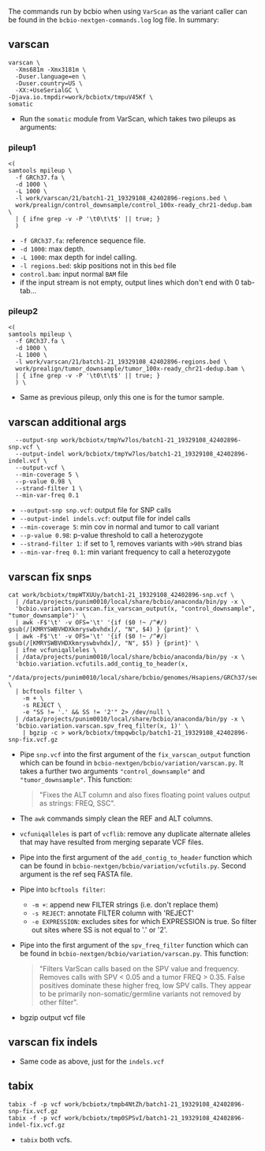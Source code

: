 The commands run by bcbio when using `VarScan` as the variant caller can be
found in the `bcbio-nextgen-commands.log` log file. In summary:

## varscan
```
varscan \
  -Xms681m -Xmx3181m \
  -Duser.language=en \
  -Duser.country=US \
  -XX:+UseSerialGC \
-Djava.io.tmpdir=work/bcbiotx/tmpuV45Kf \
somatic
```

* Run the `somatic` module from VarScan, which takes two pileups as arguments:

### pileup1

```
<(
samtools mpileup \
  -f GRCh37.fa \
  -d 1000 \
  -L 1000 \
  -l work/varscan/21/batch1-21_19329108_42402896-regions.bed \
  work/prealign/control_downsample/control_100x-ready_chr21-dedup.bam \
  | { ifne grep -v -P '\t0\t\t$' || true; }
  )
```

* `-f GRCh37.fa`: reference sequence file.
* `-d 1000`: max depth.
* `-L 1000`: max depth for indel calling.
* `-l regions.bed`: skip positions not in this `bed` file
* `control.bam`: input normal `BAM` file
* if the input stream is not empty, output lines which don't end with 0
  tab-tab...


### pileup2

```
<(
samtools mpileup \
  -f GRCh37.fa \
  -d 1000 \
  -L 1000 \
  -l work/varscan/21/batch1-21_19329108_42402896-regions.bed \
  work/prealign/tumor_downsample/tumor_100x-ready_chr21-dedup.bam \
  | { ifne grep -v -P '\t0\t\t$' || true; }
  ) \
```

* Same as previous pileup, only this one is for the tumor sample.

## varscan additional args

```
  --output-snp work/bcbiotx/tmpYw7los/batch1-21_19329108_42402896-snp.vcf \
  --output-indel work/bcbiotx/tmpYw7los/batch1-21_19329108_42402896-indel.vcf \
  --output-vcf \
  --min-coverage 5 \
  --p-value 0.98 \
  --strand-filter 1 \
  --min-var-freq 0.1
```

* `--output-snp snp.vcf`: output file for SNP calls
* `--output-indel indels.vcf`: output file for indel calls
* `--min-coverage 5`: min cov in normal and tumor to call variant
* `--p-value 0.98`: p-value threshold to call a heterozygote
* `--strand-filter 1`: if set to 1, removes variants with `>90%` strand bias
* `--min-var-freq 0.1`: min variant frequency to call a heterozygote

## varscan fix snps

```
cat work/bcbiotx/tmpWTXUUy/batch1-21_19329108_42402896-snp.vcf \
  | /data/projects/punim0010/local/share/bcbio/anaconda/bin/py -x \
  'bcbio.variation.varscan.fix_varscan_output(x, "control_downsample", "tumor_downsample")' \
  | awk -F$'\t' -v OFS='\t' '{if ($0 !~ /^#/) gsub(/[KMRYSWBVHDXkmryswbvhdx]/, "N", $4) } {print}' \
  | awk -F$'\t' -v OFS='\t' '{if ($0 !~ /^#/) gsub(/[KMRYSWBVHDXkmryswbvhdx]/, "N", $5) } {print}' \
  | ifne vcfuniqalleles \
  | /data/projects/punim0010/local/share/bcbio/anaconda/bin/py -x \
  'bcbio.variation.vcfutils.add_contig_to_header(x,
  "/data/projects/punim0010/local/share/bcbio/genomes/Hsapiens/GRCh37/seq/GRCh37.fa")' \
  | bcftools filter \
    -m + \
    -s REJECT \
    -e "SS != '.' && SS != '2'" 2> /dev/null \
  | /data/projects/punim0010/local/share/bcbio/anaconda/bin/py -x \
  'bcbio.variation.varscan.spv_freq_filter(x, 1)' \
    | bgzip -c > work/bcbiotx/tmpqwbclp/batch1-21_19329108_42402896-snp-fix.vcf.gz
```

* Pipe `snp.vcf` into the first argument of the `fix_varscan_output` function
  which can be found in `bcbio-nextgen/bcbio/variation/varscan.py`. It takes a
  further two arguments `"control_downsample"` and `"tumor_downsample"`. This
  function:

  > "Fixes the ALT column and also fixes floating point values output as
    strings: FREQ, SSC".

* The `awk` commands simply clean the REF and ALT columns.
* `vcfuniqalleles` is part of `vcflib`: remove any duplicate alternate alleles
  that may have resulted from merging separate VCF files.
* Pipe into the first argument of the `add_contig_to_header` function
  which can be found in `bcbio-nextgen/bcbio/variation/vcfutils.py`. Second
  argument is the ref seq FASTA file.
* Pipe into `bcftools filter`:
    * `-m +`: append new FILTER strings (i.e. don't replace them)
    * `-s REJECT`: annotate FILTER column with 'REJECT'
    * `-e EXPRESSION`: excludes sites for which EXPRESSION is true. So filter
      out sites where SS is not equal to '.' or '2'.
* Pipe into the first argument of the `spv_freq_filter` function which can be
  found in `bcbio-nextgen/bcbio/variation/varscan.py`. This function:

  > "Filters VarScan calls based on the SPV value and frequency. Removes calls
  with SPV < 0.05 and a tumor FREQ > 0.35. False positives dominate these higher freq, low
  SPV calls. They appear to be primarily non-somatic/germline variants not
  removed by other filter".

* bgzip output vcf file

## varscan fix indels

* Same code as above, just for the `indels.vcf`

## tabix

```
tabix -f -p vcf work/bcbiotx/tmpb4NtZh/batch1-21_19329108_42402896-snp-fix.vcf.gz
tabix -f -p vcf work/bcbiotx/tmp0SPSvI/batch1-21_19329108_42402896-indel-fix.vcf.gz
```

* `tabix` both vcfs.
